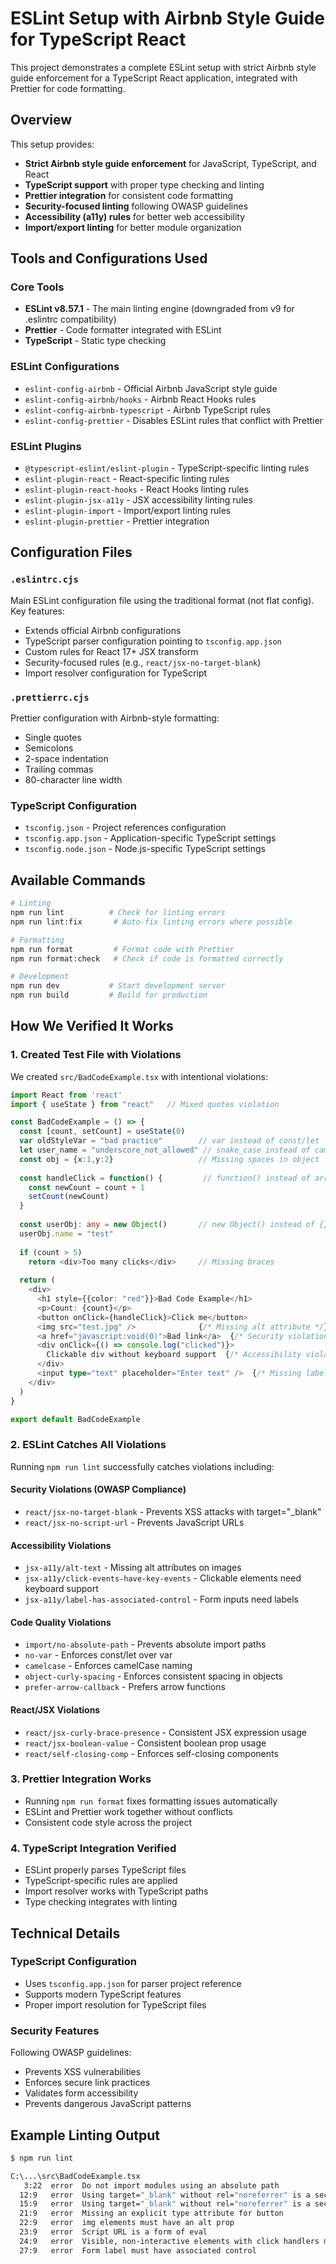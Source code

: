 # ESLint Setup with Airbnb Style Guide for TypeScript React

This project demonstrates a complete ESLint setup with strict Airbnb style guide enforcement for a TypeScript React application, integrated with Prettier for code formatting.

## Overview

This setup provides:
- **Strict Airbnb style guide enforcement** for JavaScript, TypeScript, and React
- **TypeScript support** with proper type checking and linting
- **Prettier integration** for consistent code formatting
- **Security-focused linting** following OWASP guidelines
- **Accessibility (a11y) rules** for better web accessibility
- **Import/export linting** for better module organization

## Tools and Configurations Used

### Core Tools
- **ESLint v8.57.1** - The main linting engine (downgraded from v9 for .eslintrc compatibility)
- **Prettier** - Code formatter integrated with ESLint
- **TypeScript** - Static type checking

### ESLint Configurations
- `eslint-config-airbnb` - Official Airbnb JavaScript style guide
- `eslint-config-airbnb/hooks` - Airbnb React Hooks rules
- `eslint-config-airbnb-typescript` - Airbnb TypeScript rules
- `eslint-config-prettier` - Disables ESLint rules that conflict with Prettier

### ESLint Plugins
- `@typescript-eslint/eslint-plugin` - TypeScript-specific linting rules
- `eslint-plugin-react` - React-specific linting rules
- `eslint-plugin-react-hooks` - React Hooks linting rules
- `eslint-plugin-jsx-a11y` - JSX accessibility linting rules
- `eslint-plugin-import` - Import/export linting rules
- `eslint-plugin-prettier` - Prettier integration

## Configuration Files

### `.eslintrc.cjs`
Main ESLint configuration file using the traditional format (not flat config). Key features:
- Extends official Airbnb configurations
- TypeScript parser configuration pointing to `tsconfig.app.json`
- Custom rules for React 17+ JSX transform
- Security-focused rules (e.g., `react/jsx-no-target-blank`)
- Import resolver configuration for TypeScript

### `.prettierrc.cjs`
Prettier configuration with Airbnb-style formatting:
- Single quotes
- Semicolons
- 2-space indentation
- Trailing commas
- 80-character line width

### TypeScript Configuration
- `tsconfig.json` - Project references configuration
- `tsconfig.app.json` - Application-specific TypeScript settings
- `tsconfig.node.json` - Node.js-specific TypeScript settings

## Available Commands

```bash
# Linting
npm run lint          # Check for linting errors
npm run lint:fix       # Auto-fix linting errors where possible

# Formatting
npm run format         # Format code with Prettier
npm run format:check   # Check if code is formatted correctly

# Development
npm run dev           # Start development server
npm run build         # Build for production
```

## How We Verified It Works

### 1. Created Test File with Violations
We created `src/BadCodeExample.tsx` with intentional violations:

```typescript
import React from 'react'
import { useState } from "react"   // Mixed quotes violation

const BadCodeExample = () => {
  const [count, setCount] = useState(0)    
  var oldStyleVar = "bad practice"        // var instead of const/let
  let user_name = "underscore_not_allowed" // snake_case instead of camelCase
  const obj = {x:1,y:2}                   // Missing spaces in object
  
  const handleClick = function() {         // function() instead of arrow function
    const newCount = count + 1
    setCount(newCount)
  }
  
  const userObj: any = new Object()       // new Object() instead of {}
  userObj.name = "test"
  
  if (count > 5) 
    return <div>Too many clicks</div>     // Missing braces
  
  return (
    <div>
      <h1 style={{color: "red"}}>Bad Code Example</h1>
      <p>Count: {count}</p>
      <button onClick={handleClick}>Click me</button>
      <img src="test.jpg" />              {/* Missing alt attribute */}
      <a href="javascript:void(0)">Bad link</a>  {/* Security violation */}
      <div onClick={() => console.log("clicked")}>
        Clickable div without keyboard support  {/* Accessibility violation */}
      </div>
      <input type="text" placeholder="Enter text" />  {/* Missing label */}
    </div>
  )
}

export default BadCodeExample
```

### 2. ESLint Catches All Violations
Running `npm run lint` successfully catches violations including:

#### Security Violations (OWASP Compliance)
- `react/jsx-no-target-blank` - Prevents XSS attacks with target="_blank"
- `react/jsx-no-script-url` - Prevents JavaScript URLs

#### Accessibility Violations
- `jsx-a11y/alt-text` - Missing alt attributes on images
- `jsx-a11y/click-events-have-key-events` - Clickable elements need keyboard support
- `jsx-a11y/label-has-associated-control` - Form inputs need labels

#### Code Quality Violations
- `import/no-absolute-path` - Prevents absolute import paths
- `no-var` - Enforces const/let over var
- `camelcase` - Enforces camelCase naming
- `object-curly-spacing` - Enforces consistent spacing in objects
- `prefer-arrow-callback` - Prefers arrow functions

#### React/JSX Violations
- `react/jsx-curly-brace-presence` - Consistent JSX expression usage
- `react/jsx-boolean-value` - Consistent boolean prop usage
- `react/self-closing-comp` - Enforces self-closing components

### 3. Prettier Integration Works
- Running `npm run format` fixes formatting issues automatically
- ESLint and Prettier work together without conflicts
- Consistent code style across the project

### 4. TypeScript Integration Verified
- ESLint properly parses TypeScript files
- TypeScript-specific rules are applied
- Import resolver works with TypeScript paths
- Type checking integrates with linting

## Technical Details

### TypeScript Configuration
- Uses `tsconfig.app.json` for parser project reference
- Supports modern TypeScript features
- Proper import resolution for TypeScript files

### Security Features
Following OWASP guidelines:
- Prevents XSS vulnerabilities
- Enforces secure link practices
- Validates form accessibility
- Prevents dangerous JavaScript patterns

## Example Linting Output

```bash
$ npm run lint

C:\...\src\BadCodeExample.tsx
   3:22  error  Do not import modules using an absolute path                    import/no-absolute-path
  12:9   error  Using target="_blank" without rel="noreferrer" is a security risk  react/jsx-no-target-blank
  15:9   error  Using target="_blank" without rel="noreferrer" is a security risk  react/jsx-no-target-blank
  21:9   error  Missing an explicit type attribute for button                   react/button-has-type
  22:9   error  img elements must have an alt prop                             jsx-a11y/alt-text
  23:9   error  Script URL is a form of eval                                   react/jsx-no-script-url
  24:9   error  Visible, non-interactive elements with click handlers must have role attribute  jsx-a11y/no-static-element-interactions
  27:9   error  Form label must have associated control                        jsx-a11y/label-has-associated-control
```
